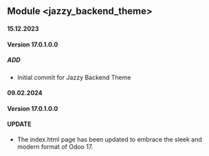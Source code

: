 ## Module <jazzy_backend_theme>

#### 15.12.2023

#### Version 17.0.1.0.0

##### ADD

- Initial commit for Jazzy Backend Theme

#### 09.02.2024
#### Version 17.0.1.0.0
#### UPDATE

- The index.html page has been updated to embrace the sleek and modern format of Odoo 17.
